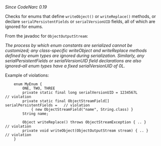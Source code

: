 *Since CodeNarc 0.19*

Checks for enums that define `writeObject()` or `writeReplace()`
methods, or declare `serialPersistentFields` or `serialVersionUID`
fields, all of which are ignored for enums.

From the javadoc for `ObjectOutputStream`:

*The process by which enum constants are serialized cannot be
customized; any class-specific writeObject and writeReplace methods
defined by enum types are ignored during serialization. Similarly, any
serialPersistentFields or serialVersionUID field declarations are also
ignored–all enum types have a fixed serialVersionUID of 0L.*

Example of violations:

``` 
    enum MyEnum {
        ONE, TWO, THREE
        private static final long serialVersionUID = 1234567L               // violation
        private static final ObjectStreamField[] serialPersistentFields =   // violation
            { new ObjectStreamField("name", String.class) }
        String name;

        Object writeReplace() throws ObjectStreamException { .. }      // violation
        private void writeObject(ObjectOutputStream stream) { .. }     // violation
    }
```
